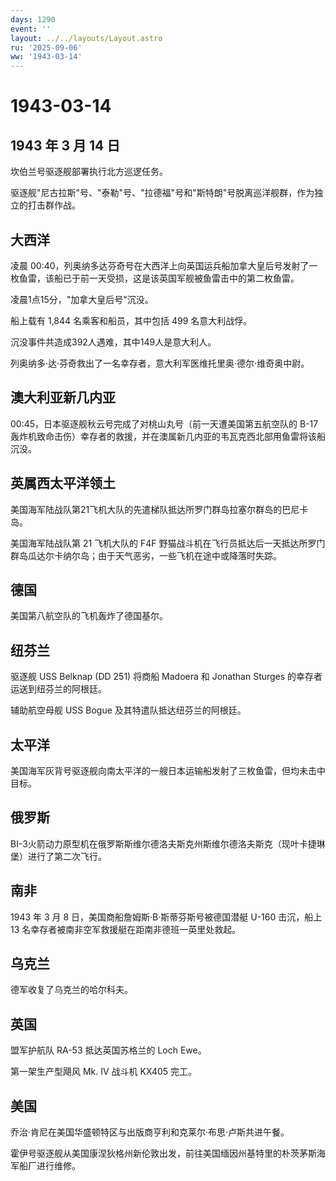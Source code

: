 ```yaml
---
days: 1290
event: ''
layout: ../../layouts/Layout.astro
ru: '2025-09-06'
ww: '1943-03-14'
---
```


# 1943-03-14

## 1943 年 3 月 14 日

坎伯兰号驱逐舰部署执行北方巡逻任务。

驱逐舰"尼古拉斯"号、"泰勒"号、"拉德福"号和"斯特朗"号脱离巡洋舰群，作为独立的打击群作战。

## 大西洋

凌晨
00:40，列奥纳多达芬奇号在大西洋上向英国运兵船加拿大皇后号发射了一枚鱼雷，该船已于前一天受损，这是该英国军舰被鱼雷击中的第二枚鱼雷。

凌晨1点15分，"加拿大皇后号"沉没。

船上载有 1,844 名乘客和船员，其中包括 499 名意大利战俘。

沉没事件共造成392人遇难，其中149人是意大利人。

列奥纳多·达·芬奇救出了一名幸存者，意大利军医维托里奥·德尔·维奇奥中尉。

## 澳大利亚新几内亚

00:45，日本驱逐舰秋云号完成了对桃山丸号（前一天遭美国第五航空队的 B-17
轰炸机致命击伤）幸存者的救援，并在澳属新几内亚的韦瓦克西北部用鱼雷将该船沉没。

## 英属西太平洋领土

美国海军陆战队第21飞机大队的先遣梯队抵达所罗门群岛拉塞尔群岛的巴尼卡岛。

美国海军陆战队第 21 飞机大队的 F4F
野猫战斗机在飞行员抵达后一天抵达所罗门群岛瓜达尔卡纳尔岛；由于天气恶劣，一些飞机在途中或降落时失踪。

## 德国

美国第八航空队的飞机轰炸了德国基尔。

## 纽芬兰

驱逐舰 USS Belknap (DD 251) 将商船 Madoera 和 Jonathan Sturges
的幸存者运送到纽芬兰的阿根廷。

辅助航空母舰 USS Bogue 及其特遣队抵达纽芬兰的阿根廷。

## 太平洋

美国海军灰背号驱逐舰向南太平洋的一艘日本运输船发射了三枚鱼雷，但均未击中目标。

## 俄罗斯

BI-3火箭动力原型机在俄罗斯斯维尔德洛夫斯克州斯维尔德洛夫斯克（现叶卡捷琳堡）进行了第二次飞行。

## 南非

1943 年 3 月 8 日，美国商船詹姆斯·B·斯蒂芬斯号被德国潜艇 U-160
击沉，船上 13 名幸存者被南非空军救援艇在距南非德班一英里处救起。

## 乌克兰

德军收复了乌克兰的哈尔科夫。

## 英国

盟军护航队 RA-53 抵达英国苏格兰的 Loch Ewe。

第一架生产型飓风 Mk. IV 战斗机 KX405 完工。

## 美国

乔治·肯尼在美国华盛顿特区与出版商亨利和克莱尔·布思·卢斯共进午餐。

霍伊号驱逐舰从美国康涅狄格州新伦敦出发，前往美国缅因州基特里的朴茨茅斯海军船厂进行维修。